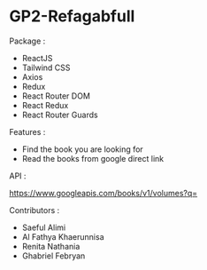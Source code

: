 # GP2-Refagabfull

Package  :

- ReactJS
- Tailwind CSS
- Axios
- Redux
- React Router DOM
- React Redux
- React Router Guards

Features :

- Find the book you are looking for
- Read the books from google direct link

API      :

https://www.googleapis.com/books/v1/volumes?q=


Contributors    :

- Saeful Alimi
- Al Fathya Khaerunnisa
- Renita Nathania
- Ghabriel Febryan